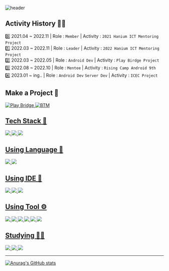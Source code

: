 ![header](https://capsule-render.vercel.app/api?type=waving&color=auto&height=200&section=header&text=Ham's%20Profile&fontSize=30)

## Activity History 🏃‍♂️

0️⃣ 2021.04 ~ 2022.11 | Role : `Member` | Activity : `2021 Hanium ICT Mentoring Project`<br>
1️⃣ 2022.03 ~ 2022.11 | Role : `Leader` | Activity : `2022 Hanium ICT Mentoring Project`<br>
2️⃣ 2022.03 ~ 2022.05 | Role : `Android Dev` | Activity : `Play Birdge Project`<br>
3️⃣ 2022.08 ~ 2022.10 | Role : `Mentee` | Activity : `Rising Camp Android 9th`<br>
4️⃣ 2023.01 ~ ing.. | Role : `Android Dev` `Server Dev` | Activity : `ICEC Project`<br>

## Make a Project 📌

<p align="left">
    <a href="https://github.com/TeamBridge-Project/PlayBridge-Android#readme"><img src="https://user-images.githubusercontent.com/54674781/223626749-e2209209-5927-4731-954d-9a43b21e896d.png" title="Play Bridge" > <a href="https://github.com/Team-SU-SeowonUniversity/BTM-xml-version"><img src="https://user-images.githubusercontent.com/54674781/223626700-9f47203b-5b14-445c-b024-5ed8920244e3.png" title="BTM">
</p>

## Tech Stack 📗

<img src="https://img.shields.io/badge/Android-3ddc84?style=flat&logo=Android&logoColor=white"/> <img src="https://img.shields.io/badge/Flask-000000?style=flat&logo=Flask&logoColor=white"/> <img src="https://img.shields.io/badge/SQLite-003b57?style=flat&logo=SQLite&logoColor=white"/>

## Using Language 📢

<img src="https://img.shields.io/badge/Kotlin-7f52ff?style=flat&logo=Kotlin&logoColor=white"/> <img src="https://img.shields.io/badge/Python-3776ab?style=flat&logo=Python&logoColor=white"/>

## Using IDE 🔧

<img src="https://img.shields.io/badge/Android Studio-3ddc84?style=flat&logo=Android Studio&logoColor=white"/> <img src="https://img.shields.io/badge/Pycharm-000000?style=flat&logo=Pycharm&logoColor=white"/> <img src="https://img.shields.io/badge/DB Browser-003b57?style=flat&logo=SQLite&logoColor=white"/>

## Using Tool ⚙

<img src="https://img.shields.io/badge/Notion-000000?style=flat&logo=Notion&logoColor=white"/> <img src="https://img.shields.io/badge/Github-181717?style=flat&logo=Github&logoColor=white"/> <img src="https://img.shields.io/badge/Sourcetree-0052cc?style=flat&logo=Sourcetree&logoColor=white"/> <img src="https://img.shields.io/badge/Git-f05032?style=flat&logo=Git&logoColor=white"/> <img src="https://img.shields.io/badge/Discord-5865f2?style=flat&logo=Discord&logoColor=white"/> <img src="https://img.shields.io/badge/Postman-ff6c37?style=flat&logo=Postman&logoColor=white"/>

## Studying 👨‍💻

<img src="https://img.shields.io/badge/Jetpack Compose-4285f4?style=flat&logo=Jetpack Compose&logoColor=white"/> <img src="https://img.shields.io/badge/Figma-f24e1e?style=flat&logo=Figma&logoColor=white"/> <img src="https://img.shields.io/badge/Amazon AWS-232f3e?style=flat&logo=Amazon AWS&logoColor=white"/> 

***
![Anurag's GitHub stats](https://github-readme-stats.vercel.app/api?username=ham2174&show_icons=true&theme=merko)
  
